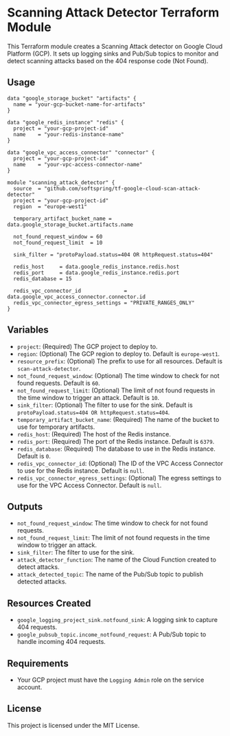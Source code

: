 # Scanning Attack Detector Terraform Module

This Terraform module creates a Scanning Attack detector on Google Cloud Platform (GCP). It sets up logging sinks 
and Pub/Sub topics to monitor and detect scanning attacks based on the 404 response code (Not Found).

## Usage

```hcl
data "google_storage_bucket" "artifacts" {
  name = "your-gcp-bucket-name-for-artifacts"
}

data "google_redis_instance" "redis" {
  project = "your-gcp-project-id"
  name    = "your-redis-instance-name"
}

data "google_vpc_access_connector" "connector" {
  project = "your-gcp-project-id"
  name    = "your-vpc-access-connector-name"
}

module "scanning_attack_detector" {
  source  = "github.com/softspring/tf-google-cloud-scan-attack-detector"
  project = "your-gcp-project-id"
  region  = "europe-west1"

  temporary_artifact_bucket_name = data.google_storage_bucket.artifacts.name

  not_found_request_window = 60
  not_found_request_limit  = 10

  sink_filter = "protoPayload.status=404 OR httpRequest.status=404"

  redis_host     = data.google_redis_instance.redis.host
  redis_port     = data.google_redis_instance.redis.port
  redis_database = 15

  redis_vpc_connector_id              = data.google_vpc_access_connector.connector.id
  redis_vpc_connector_egress_settings = "PRIVATE_RANGES_ONLY"
}
```

## Variables

- `project`: (Required) The GCP project to deploy to.
- `region`: (Optional) The GCP region to deploy to. Default is `europe-west1`.
- `resource_prefix`: (Optional) The prefix to use for all resources. Default is `scan-attack-detector`.
- `not_found_request_window`: (Optional) The time window to check for not found requests. Default is `60`.
- `not_found_request_limit`: (Optional) The limit of not found requests in the time window to trigger an attack. Default is `10`.
- `sink_filter`: (Optional) The filter to use for the sink. Default is `protoPayload.status=404 OR httpRequest.status=404`.
- `temporary_artifact_bucket_name`: (Required) The name of the bucket to use for temporary artifacts.
- `redis_host`: (Required) The host of the Redis instance.
- `redis_port`: (Required) The port of the Redis instance. Default is `6379`.
- `redis_database`: (Required) The database to use in the Redis instance. Default is `0`.
- `redis_vpc_connector_id`: (Optional) The ID of the VPC Access Connector to use for the Redis instance. Default is `null`.
- `redis_vpc_connector_egress_settings`: (Optional) The egress settings to use for the VPC Access Connector. Default is `null`.

## Outputs

- `not_found_request_window`: The time window to check for not found requests.
- `not_found_request_limit`: The limit of not found requests in the time window to trigger an attack.
- `sink_filter`: The filter to use for the sink.
- `attack_detector_function`: The name of the Cloud Function created to detect attacks.
- `attack_detected_topic`: The name of the Pub/Sub topic to publish detected attacks.

## Resources Created

- `google_logging_project_sink.notfound_sink`: A logging sink to capture 404 requests.
- `google_pubsub_topic.income_notfound_request`: A Pub/Sub topic to handle incoming 404 requests.

## Requirements

- Your GCP project must have the `Logging Admin` role on the service account.

## License

This project is licensed under the MIT License.